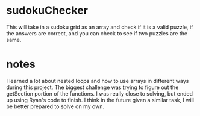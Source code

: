 # sudokuChecker
This will take in a sudoku grid as an array and check if it is a valid puzzle, if the answers are correct, and you can check to see if two puzzles are the same.

# notes 
I learned a lot about nested loops and how to use arrays in different ways during this project. The biggest challenge was trying to figure out the getSection portion of the functions. I was really close to solving, but ended up using Ryan's code to finish. I think in the future given a similar task, I will be better prepared to solve on my own.
